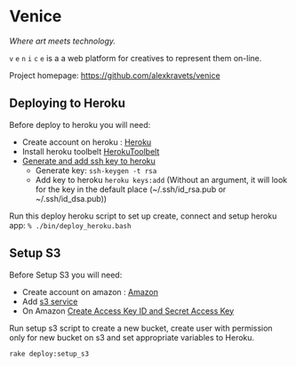 # Venice

*Where art meets technology.*

`v` `e` `n` `i` `c` `e` is a a web platform for creatives to represent them on-line.

Project homepage: https://github.com/alexkravets/venice

## Deploying to Heroku

Before deploy to heroku you will need:

- Create account on heroku : [Heroku](https://heroku.com)
- Install heroku toolbelt [HerokuToolbelt](https://toolbelt.heroku.com/)
- [Generate and add ssh key to heroku](https://devcenter.heroku.com/articles/keys)
    - Generate key: `ssh-keygen -t rsa`
    - Add key to heroku `heroku keys:add` (Without an argument, it will look for the key in the default place (~/.ssh/id_rsa.pub or ~/.ssh/id_dsa.pub))


Run this deploy heroku script to set up create, connect and setup heroku app:
`% ./bin/deploy_heroku.bash`


## Setup S3

Before Setup S3 you will need:

- Create account on amazon : [Amazon](http://aws.amazon.com/)
- Add [s3 service](http://console.aws.amazon.com/console/home)
- On Amazon [Create Access Key ID and Secret Access Key](http://docs.aws.amazon.com/AWSSimpleQueueService/latest/SQSGettingStartedGuide/AWSCredentials.html)

Run setup s3 script to create a new bucket, create user with permission only for new bucket on s3 and set appropriate variables to Heroku.

`rake deploy:setup_s3`
